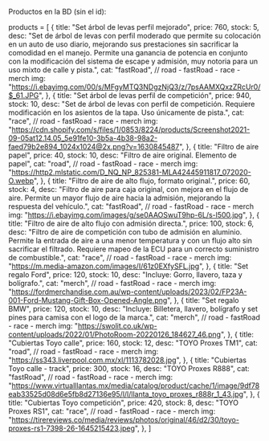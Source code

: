 Productos en la BD (sin el id):

products = [
  {
    title: "Set árbol de levas perfil mejorado",
    price: 760,
    stock: 5,
    desc: "Set de árbol de levas con perfil moderado que permite su colocación en un auto de uso diario, mejorando sus prestaciones sin sacrificar la comodidad en el manejo. Permite una ganancia de potencia en conjunto con la modificación del sistema de escape y admisión, muy notoria para un uso mixto de calle y pista.",
    cat: "fastRoad", // road - fastRoad - race - merch
    img: "https://i.ebayimg.com/00/s/MFgyMTQ3NDgzNjQ3/z/7psAAMXQxzZRcUr0/$_61.JPG",
  },
  {
    title: "Set árbol de levas perfil de competición",
    price: 940,
    stock: 10,
    desc: "Set de árbol de levas con perfil de competición. Requiere modificación en los asientos de la tapa. Uso únicamente de pista.",
    cat: "race", // road - fastRoad - race - merch
    img: "https://cdn.shopify.com/s/files/1/0853/8224/products/Screenshot2021-09-05at12.14.05_5e91fe10-3b5a-4b38-98a2-faed79b2e894_1024x1024@2x.png?v=1630845487",
  },
  {
    title: "Filtro de aire papel",
    price: 40,
    stock: 10,
    desc: "Filtro de aire original. Elemento de papel",
    cat: "road", // road - fastRoad - race - merch
    img: "https://http2.mlstatic.com/D_NQ_NP_825381-MLA42445911817_072020-O.webp",
  },
  {
    title: "Filtro de aire de alto flujo, formato original.",
    price: 60,
    stock: 4,
    desc: "Filtro de aire para caja original, con mejora en el flujo de aire. Permite un mayor flujo de aire hacia la admisión, mejorando la respuesta del vehículo.",
    cat: "fastRoad", // road - fastRoad - race - merch
    img: "https://i.ebayimg.com/images/g/se0AAOSwuT9hp-6L/s-l500.jpg",
  },
  {
    title: "Filtro de aire de alto flujo con admisión directa.",
    price: 100,
    stock: 6,
    desc: "Filtro de aire de competición con tubo de admisión en aluminio. Permite la entrada de aire a una menor temperatura y con un flujo alto sin sacrificar el filtrado. Requiere mapeo de la ECU para un correcto suministro de combustible.",
    cat: "race", // road - fastRoad - race - merch
    img: "https://m.media-amazon.com/images/I/61z0EXfySFL.jpg",
  },
  {
    title: "Set regalo Ford",
    price: 120,
    stock: 10,
    desc: "Incluye: Gorro, llavero, taza y bolígrafo.",
    cat: "merch", // road - fastRoad - race - merch
    img: "https://fordmerchandise.com.au/wp-content/uploads/2023/02/FP23A-001-Ford-Mustang-Gift-Box-Opened-Angle.png",
  },
  {
    title: "Set regalo BMW",
    price: 120,
    stock: 10,
    desc: "Incluye: Billetera, llavero, bolígrafo y set pines para camisa con el logo de la marca.",
    cat: "merch", // road - fastRoad - race - merch
    img: "https://swolit.co.uk/wp-content/uploads/2022/01/PhotoRoom-20220126_184627_46.png",
  },
  {
    title: "Cubiertas Toyo calle",
    price: 160,
    stock: 12,
    desc: "TOYO Proxes TM1",
    cat: "road", // road - fastRoad - race - merch
    img: "https://ss343.liverpool.com.mx/xl/1113782028.jpg",
  },
  {
    title: "Cubiertas Toyo calle - track",
    price: 300,
    stock: 16,
    desc: "TOYO Proxes R888",
    cat: "fastRoad", // road - fastRoad - race - merch
    img: "https://www.virtualllantas.mx/media/catalog/product/cache/1/image/9df78eab33525d08d6e5fb8d27136e95/l/l/llanta_toyo_proxes_r888r_1_43.jpg",
  },
  {
    title: "Cubiertas Toyo competición",
    price: 420,
    stock: 8,
    desc: "TOYO Proxes RS1",
    cat: "race", // road - fastRoad - race - merch
    img: "https://tirereviews.co/media/reviews/photos/original/46/d2/30/toyo-proxes-rs1-7398-26-1645215423.jpeg",
  },
]